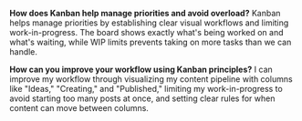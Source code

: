 **How does Kanban help manage priorities and avoid overload?** Kanban helps manage priorities by establishing clear visual workflows and limiting work-in-progress. The board shows exactly what's being worked on and what's waiting, while WIP limits prevents taking on more tasks than we can handle. 

**How can you improve your workflow using Kanban principles?** I can improve my workflow through visualizing my content pipeline with columns like "Ideas," "Creating," and "Published," limiting my work-in-progress to avoid starting too many posts at once, and setting clear rules for when content can move between columns.

